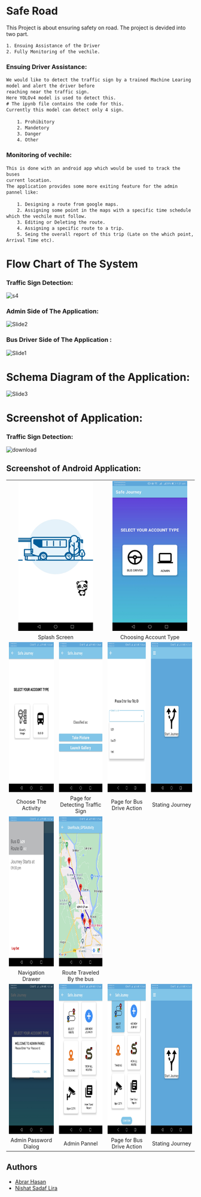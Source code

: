
# Safe Road

This Project is about ensuring safety on road. The project is devided into two part. 
   
    1. Ensuing Assistance of the Driver
    2. Fully Monitoring of the vechile.

### Ensuing Driver Assistance: 
    We would like to detect the traffic sign by a trained Machine Learing model and alert the driver before 
    reaching near the traffic sign.
    Here YOLOv4 model is used to detect this. 
    # The ipynb file contains the code for this.
    Currently this model can detect only 4 sign. 
        
        1. Prohibitory
        2. Mandetory
        3. Danger
        4. Other

### Monitoring of vechile:
    This is done with an android app which would be used to track the buses
    current location.
    The application provides some more exiting feature for the admin pannel like:
        
        1. Designing a route from google maps.
        2. Assigning some point in the maps with a specific time schedule which the vechile must follow. 
        3. Editing or Deleting the route.
        4. Assigning a specific route to a trip.
        5. Seing the overall report of this trip (Late on the which point, Arrival Time etc).
        
# Flow Chart of The System
   ### Traffic Sign Detection:
   ![s4](https://user-images.githubusercontent.com/85815740/210074181-d962e58d-5dfb-46cb-9f63-79e6ce8bd770.jpg)

   ### Admin Side of The Application:  
   ![Slide2](https://user-images.githubusercontent.com/85815740/210074206-a0f1748c-8f6b-4b3e-81fc-42e8ae618d64.JPG)
   ### Bus Driver Side of The Application :
   ![Slide1](https://user-images.githubusercontent.com/85815740/210074194-66b8f572-6647-4d58-a545-ff6b5b7627a9.jpg)

# Schema Diagram of the Application:
   ![Slide3](https://user-images.githubusercontent.com/85815740/210074219-ed92ff40-c152-4e9e-b027-9f686415c441.JPG)


# Screenshot of Application:
   ### Traffic Sign Detection:
   ![download](https://user-images.githubusercontent.com/85815740/210075189-e6651464-aec9-4775-826e-6c39f96fd69d.png)

   
   ## Screenshot of Android Application:
   
   <table>
   <tr>
    <td colspan = 2 align="center"><img src="https://github.com/abrarhasan3/System_For_Safe_Road/blob/main/image/Common/Screenshot_20221227-012103.jpg" height="400" width="200"> </td>
    <td colspan = 2 align="center">
      <img src="https://github.com/abrarhasan3/System_For_Safe_Road/blob/main/image/Common/Screenshot_20221227-012107.jpg" height="400" width="200"> 
      </td>
   </tr>
   <tr> 
      <td colspan = 2 align = "center" >Splash Screen</td>
      <td colspan = 2 align = "center" > Choosing Account Type</td>
   </tr>
   <tr>
    <td><img src="https://github.com/abrarhasan3/System_For_Safe_Road/blob/main/image/Bus%20Driver/Screenshot_20221227-012647.jpg" height="400" width="200"> </td>
    <td><img src="https://github.com/abrarhasan3/System_For_Safe_Road/blob/main/image/Bus%20Driver/Screenshot_20221227-012651.jpg" height="400" width="200"></td>
    <td><img src="https://github.com/abrarhasan3/System_For_Safe_Road/blob/main/image/Bus%20Driver/Screenshot_20221227-012658.jpg" height="400" width="200"></td>
    <td><img src="https://github.com/abrarhasan3/System_For_Safe_Road/blob/main/image/Bus%20Driver/Screenshot_20221227-012703.jpg" height="400" width="200"></td>
    
   </tr>
   <tr> 
      <td align = "center" >Choose The Activity</td>
      <td align = "center" > Page for Detecting Traffic Sign</td>
      <td align = "center" >Page for Bus Drive Action</td>
      <td align = "center" > Stating Journey</td>
   </tr>
   <tr>
    <td align="center"><img src="https://github.com/abrarhasan3/System_For_Safe_Road/blob/main/image/Bus%20Driver/Screenshot_20221227-012705.jpg" height="400" width="200"> </td>
    <td align="center">
      <img src="https://github.com/abrarhasan3/System_For_Safe_Road/blob/main/image/Bus%20Driver/Screenshot_20221227-012750.jpg" height="400" width="200"> 
      </td>
   </tr>
   <tr> 
      <td align = "center" >Navigation Drawer </td>
      <td align = "center" > Route Traveled By the bus</td>
   </tr>
   <tr>
    <td><img src="https://github.com/abrarhasan3/System_For_Safe_Road/blob/main/image/Admin/Screenshot_20221227-012111.jpg" height="400" width="200"> </td>
    <td><img src="https://github.com/abrarhasan3/System_For_Safe_Road/blob/66fe152a0b5558e561b78a35dc4bd49f27575b9d/image/Admin/Screenshot_20221227-012122.jpg" height="400" width="200"></td>
    <td><img src="https://github.com/abrarhasan3/System_For_Safe_Road/blob/66fe152a0b5558e561b78a35dc4bd49f27575b9d/image/Admin/Screenshot_20221227-012128.jpg" height="400" width="200"></td>
    <td><img src="https://github.com/abrarhasan3/System_For_Safe_Road/blob/main/image/Bus%20Driver/Screenshot_20221227-012703.jpg" height="400" width="200"></td>
   </tr>
   <tr> 
      <td align = "center" >Admin Password Dialog</td>
      <td align = "center" > Admin Pannel </td>
      <td align = "center" >Page for Bus Drive Action</td>
      <td align = "center" > Stating Journey</td>
   </tr>
  
   
</table>
   
   



## Authors

- [Abrar Hasan](https://github.com/abrarhasan3)
- [Nishat Sadaf Lira](https://github.com/Lira1999)



